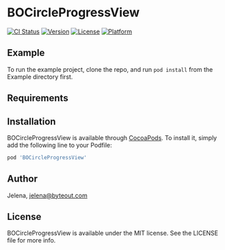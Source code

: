 # BOCircleProgressView

[![CI Status](https://img.shields.io/travis/Jelena/BOCircleProgressView.svg?style=flat)](https://travis-ci.org/Jelena/BOCircleProgressView)
[![Version](https://img.shields.io/cocoapods/v/BOCircleProgressView.svg?style=flat)](https://cocoapods.org/pods/BOCircleProgressView)
[![License](https://img.shields.io/cocoapods/l/BOCircleProgressView.svg?style=flat)](https://cocoapods.org/pods/BOCircleProgressView)
[![Platform](https://img.shields.io/cocoapods/p/BOCircleProgressView.svg?style=flat)](https://cocoapods.org/pods/BOCircleProgressView)

## Example

To run the example project, clone the repo, and run `pod install` from the Example directory first.

## Requirements

## Installation

BOCircleProgressView is available through [CocoaPods](https://cocoapods.org). To install
it, simply add the following line to your Podfile:

```ruby
pod 'BOCircleProgressView'
```

## Author

Jelena, jelena@byteout.com

## License

BOCircleProgressView is available under the MIT license. See the LICENSE file for more info.
